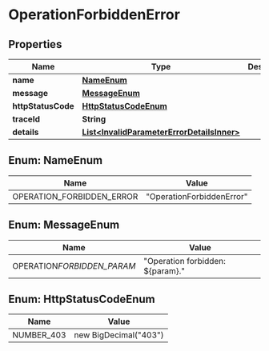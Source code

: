 # OperationForbiddenError

## Properties

| Name               | Type                                                                                      | Description | Notes      |
| ------------------ | ----------------------------------------------------------------------------------------- | ----------- | ---------- |
| **name**           | [**NameEnum**](#NameEnum)                                                                 |             |            |
| **message**        | [**MessageEnum**](#MessageEnum)                                                           |             |            |
| **httpStatusCode** | [**HttpStatusCodeEnum**](#HttpStatusCodeEnum)                                             |             |            |
| **traceId**        | **String**                                                                                |             |            |
| **details**        | [**List&lt;InvalidParameterErrorDetailsInner&gt;**](InvalidParameterErrorDetailsInner.md) |             | [optional] |

## Enum: NameEnum

| Name                      | Value                               |
| ------------------------- | ----------------------------------- |
| OPERATION_FORBIDDEN_ERROR | &quot;OperationForbiddenError&quot; |

## Enum: MessageEnum

| Name                       | Value                                      |
| -------------------------- | ------------------------------------------ |
| OPERATION*FORBIDDEN_PARAM* | &quot;Operation forbidden: ${param}.&quot; |

## Enum: HttpStatusCodeEnum

| Name       | Value                           |
| ---------- | ------------------------------- |
| NUMBER_403 | new BigDecimal(&quot;403&quot;) |
